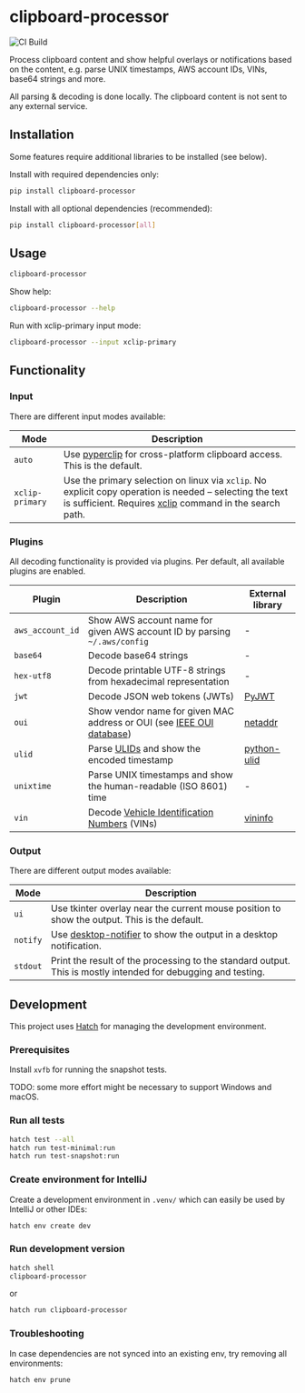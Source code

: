 # clipboard-processor

![CI Build](https://github.com/tom-mi/clipboard-processor/actions/workflows/ci.yml/badge.svg)

Process clipboard content and show helpful overlays or notifications based on the content,
e.g. parse UNIX timestamps, AWS account IDs, VINs, base64 strings and more.

All parsing & decoding is done locally. The clipboard content is not sent to any external service.

## Installation

Some features require additional libraries to be installed (see below).

Install with required dependencies only:

```bash
pip install clipboard-processor
```

Install with all optional dependencies (recommended):

```bash
pip install clipboard-processor[all]
```

## Usage

```bash
clipboard-processor
```

Show help:

```bash
clipboard-processor --help
```

Run with xclip-primary input mode:

```bash
clipboard-processor --input xclip-primary
```

## Functionality

### Input

There are different input modes available:

| Mode            | Description                                                                                                                                                                                              |
|-----------------|----------------------------------------------------------------------------------------------------------------------------------------------------------------------------------------------------------|
| `auto`          | Use [pyperclip](https://github.com/asweigart/pyperclip) for cross-platform clipboard access. This is the default.                                                                                        |
| `xclip-primary` | Use the primary selection on linux via `xclip`. No explicit copy operation is needed – selecting the text is sufficient. Requires [xclip](https://linux.die.net/man/1/xclip) command in the search path. |

### Plugins

All decoding functionality is provided via plugins. Per default, all available plugins are enabled.

| Plugin           | Description                                                                                                 | External library                                     |
|------------------|-------------------------------------------------------------------------------------------------------------|------------------------------------------------------|
| `aws_account_id` | Show AWS account name for given AWS account ID by parsing `~/.aws/config`                                   | -                                                    |
| `base64`         | Decode base64 strings                                                                                       | -                                                    |
| `hex-utf8`       | Decode printable UTF-8 strings from hexadecimal representation                                              | -                                                    |
| `jwt`            | Decode JSON web tokens (JWTs)                                                                               | [PyJWT](https://github.com/jpadilla/pyjwt)           |
| `oui`            | Show vendor name for given MAC address or OUI (see [IEEE OUI database](https://standards-oui.ieee.org/))    | [netaddr](https://github.com/netaddr/netaddr)        |
| `ulid`           | Parse [ULIDs](https://github.com/ulid/spec) and show the encoded timestamp                                  | [python-ulid](https://github.com/mdomke/python-ulid) |
| `unixtime`       | Parse UNIX timestamps and show the human-readable (ISO 8601) time                                           | -                                                    |
| `vin`            | Decode [Vehicle Identification Numbers](https://en.wikipedia.org/wiki/Vehicle_identification_number) (VINs) | [vininfo](https://github.com/idlesign/vininfo)       |

### Output

There are different output modes available:

| Mode     | Description                                                                                                         |
|----------|---------------------------------------------------------------------------------------------------------------------|
| `ui`     | Use tkinter overlay near the current mouse position to show the output. This is the default.                        |
| `notify` | Use [desktop-notifier](https://github.com/SamSchott/desktop-notifier) to show the output in a desktop notification. |
| `stdout` | Print the result of the processing to the standard output. This is mostly intended for debugging and testing.       |

## Development

This project uses [Hatch](https://hatch.pypa.io) for managing the development environment.

### Prerequisites

Install `xvfb` for running the snapshot tests.

TODO: some more effort might be necessary to support Windows and macOS.

### Run all tests

```bash
hatch test --all
hatch run test-minimal:run
hatch run test-snapshot:run
```

### Create environment for IntelliJ

Create a development environment in `.venv/` which can easily be used by IntelliJ or other IDEs:

```bash
hatch env create dev
```

### Run development version

```bash
hatch shell
clipboard-processor
```

or

```bash
hatch run clipboard-processor
```

### Troubleshooting

In case dependencies are not synced into an existing env, try removing all environments:

```bash
hatch env prune
```
